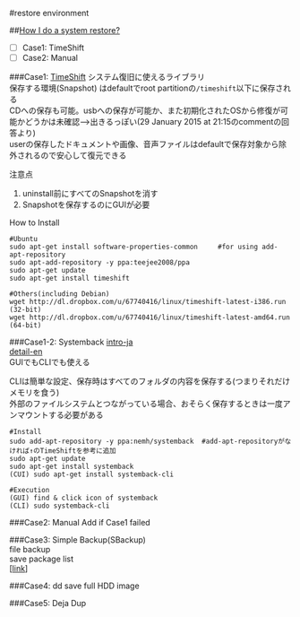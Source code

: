 #restore environment

##[How I do a system restore?](http://askubuntu.com/questions/56095/how-i-do-a-system-restore)  
- [ ] Case1: TimeShift  
- [ ] Case2: Manual  

###Case1: [TimeShift](http://www.teejeetech.in/p/timeshift.html)
システム復旧に使えるライブラリ  
保存する環境(Snapshot) はdefaultでroot partitionの`/timeshift`以下に保存される  
CDへの保存も可能。usbへの保存が可能か、また初期化されたOSから修復が可能かどうかは未確認-->出きるっぽい(29 January 2015 at 21:15のcommentの回答より)  
userの保存したドキュメントや画像、音声ファイルはdefaultで保存対象から除外されるので安心して復元できる  

注意点  
1. uninstall前にすべてのSnapshotを消す  
2. Snapshotを保存するのにGUIが必要

How to Install  
```  
#Ubuntu  
sudo apt-get install software-properties-common     #for using add-apt-repository  
sudo apt-add-repository -y ppa:teejee2008/ppa
sudo apt-get update  
sudo apt-get install timeshift  
```  
```
#Others(including Debian)
wget http://dl.dropbox.com/u/67740416/linux/timeshift-latest-i386.run (32-bit)
wget http://dl.dropbox.com/u/67740416/linux/timeshift-latest-amd64.run (64-bit)
``` 

###Case1-2: Systemback
[intro-ja](http://gihyo.jp/admin/serial/01/ubuntu-recipe/0402)  
[detail-en](https://www.ostechnix.com/systemback-restore-ubuntu-desktop-and-server-to-previous-state/)  
GUIでもCLIでも使える  

CLIは簡単な設定、保存時はすべてのフォルダの内容を保存する(つまりそれだけメモリを食う)  
外部のファイルシステムとつながっている場合、おそらく保存するときは一度アンマウントする必要がある  
```
#Install
sudo add-apt-repository -y ppa:nemh/systemback  #add-apt-repositoryがなければ↑のTimeShiftを参考に追加  
sudo apt-get update  
sudo apt-get install systemback  
(CUI) sudo apt-get install systemback-cli  
```
```
#Execution  
(GUI) find & click icon of systemback  
(CLI) sudo systemback-cli
```
###Case2: Manual
Add if Case1 failed  

###Case3: Simple Backup(SBackup)  
file backup  
save package list    
[[link](http://gihyo.jp/admin/serial/01/ubuntu-recipe/0004?page=3)]  

###Case4: dd
save full HDD image  

###Case5: Deja Dup


